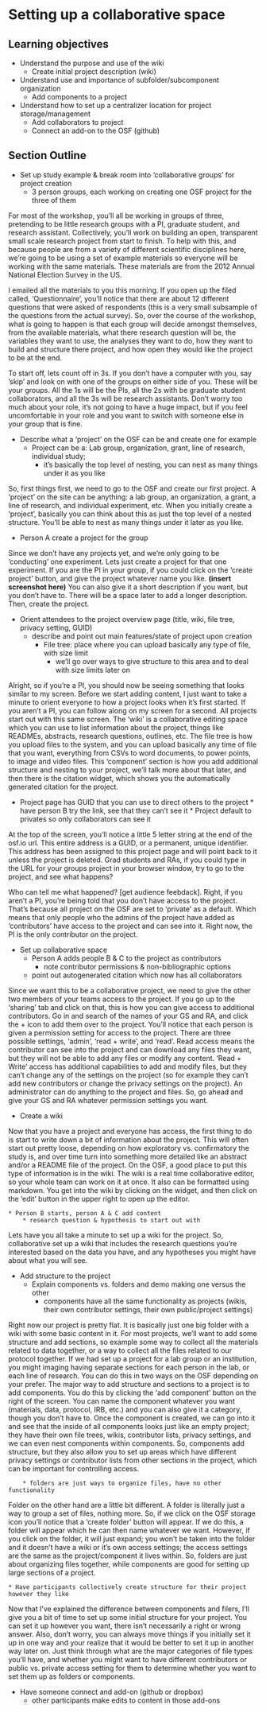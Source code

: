 # Setting up a collaborative space

## Learning objectives
* Understand the purpose and use of the wiki
	* Create initial project description (wiki)
* Understand use and importance of subfolder/subcomponent organization
	* Add components to a project
* Understand how to set up a centralizer location for project storage/management
	* Add collaborators to project
	* Connect an add-on to the OSF (github)

## Section Outline
* Set up study example & break room into ‘collaborative groups’ for project creation
	* 3 person groups, each working on creating one OSF project for the three of them

For most of the workshop, you’ll all be working in groups of three, pretending to be little research groups with a PI, graduate student, and research assistant. Collectively, you’ll work on building an open, transparent small scale research project from start to finish. To help with this, and because people are from a variety of different scientific disciplines here, we’re going to be using a set of example materials so everyone will be working with the same materials. These materials are from the 2012 Annual National Election Survey in the US.

I emailed all the materials to you this morning. If you open up the filed called, ‘Questionnaire’, you’ll notice that there are about 12 different questions that were asked of respondents (this is a very small subsample of the questions from the actual survey). So, over the course of the workshop, what is going to happen is that each group will decide amongst themselves, from the available materials, what there research question will be, the variables they want to use, the analyses they want to do, how they want to build and structure there project, and how open they would like the project to be at the end. 

To start off, lets count off in 3s. If you don’t have a computer with you, say ’skip’ and look on with one of the groups on either side of you. These will be your groups. All the 1s will be the PIs, all the 2s with be graduate student collaborators, and all the 3s will be research assistants. Don’t worry too much about your role, it’s not going to have a huge impact, but if you feel uncomfortable in your role and you want to switch with someone else in your group that is fine.
  
	
* Describe what a ‘project’ on the OSF can be and create one for example
	* Project can be a: Lab group, organization, grant, line of research, individual study;
		* it’s basically the top level of nesting, you can nest as many things under it as you like

So, first things first, we need to go to the OSF and create our first project. A ‘project’ on the site can be anything: a lab group, an organization, a grant, a line of research, and individual experiment, etc. When you initially create a ‘project’, basically you can think about this as just the top level of a nested structure. You’ll be able to nest as many things under it later as you like. 

* Person A create a project for the group

Since we don’t have any projects yet, and we’re only going to be ‘conducting’ one experiment. Lets just create a project for that one experiment. If you are the PI in your group, if you could click on the ‘create project’ button, and give the project whatever name you like. **(insert screenshot here)** You can also give it a short description if you want, but you don’t have to. There will be a space later to add a longer description. Then, create the project. 

	
* Orient attendees to the project overview page (title, wiki, file tree, privacy setting, GUID)
	* describe and point out main features/state of project upon creation
		* File tree: place where you can upload basically any type of file, with size limit
			* we’ll go over ways to give structure to this area and to deal with size limits later on

Alright, so if you’re a PI, you should now be seeing something that looks similar to my screen. Before we start adding content, I just want to take a minute to orient everyone to how a project looks when it’s first started. If you aren’t a PI, you can follow along on my screen for a second. All projects start out with this same screen. The ‘wiki’ is a collaborative editing space which you can use to list information about the project, things like READMEs, abstracts, research questions, outlines, etc. The file tree is how you upload files to the system, and you can upload basically any time of file that you want, everything from CSVs to word documents, to power points, to image and video files. This ‘component’ section is how you add additional structure and nesting to your project, we’ll talk more about that later, and then there is the citation widget, which shows you the automatically generated citation for the project.

* Project page has GUID that you can use to direct others to the project
			* have person B try the link, see that they can’t see it
		* Project default to privates so only collaborators can see it

At the top of the screen, you’ll notice a little 5 letter string at the end of the osf.io url. This entire address is a GUID, or a permanent, unique identifier. This address has been assigned to this project page and will point back to it unless the project is deleted. Grad students and RAs, if you could type in the URL for your groups project in your browser window, try to go to the project, and see what happens?

Who can tell me what happened? [get audience feebdack]. Right, if you aren’t a PI, you’re being told that you don’t have access to the project. That’s because all project on the OSF are set to ‘private’ as a default. Which means that only people who the admins of the project have added as ‘contributors’ have access to the project and can see into it. Right now, the PI is the only contributor on the project. 


* Set up collaborative space
	* Person A adds people B & C to the project as contributors
		* note contributor permissions & non-bibliographic options
	* point out autogenerated citation which now has all collaborators

Since we want this to be a collaborative project, we need to give the other two members of your teams access to the project. If you go up to the ‘sharing’ tab and click on that, this is how you can give access to additional contributors. Go in and search of the names of your GS and RA, and click the + icon to add them over to the project. You’ll notice that each person is given a permission setting for access to the project. There are three possible settings, ‘admin’, ‘read + write’, and ‘read’. Read access means the contributor can see into the project and can download any files they want, but they will not be able to add any files or modify any content. ‘Read + Write’ access has additional capabilities to add and modify files, but they can’t change any of the settings on the project (so for example they can’t add new contributors or change the privacy settings on the project). An administrator can do anything to the project and files. So, go ahead and give your GS and RA whatever permission settings you want. 

* Create a wiki

Now that you have a project and everyone has access, the first thing to do is start to write down a bit of information about the project. This will often start out pretty loose, depending on how exploratory vs. confirmatory the study is, and over time turn into something more detailed like an abstract and/or a README file of the project. On the OSF, a good place to put this type of information is in the wiki. The wiki is a real time collaborative editor, so your whole team can work on it at once. It also can be formatted using markdown. You get into the wiki by clicking on the widget, and then click on the ‘edit’ button in the upper right to open up the editor. 


	* Person B starts, person A & C add content 
		* research question & hypothesis to start out with

Lets have you all take a minute to set up a wiki for the project. So, collaborative set up a wiki that includes the research questions you’re interested based on the data you have, and any hypotheses you might have about what you will see.

* Add structure to the project
	* Explain components vs. folders and demo making one versus the other
		* components have all the same functionality as projects (wikis, their own contributor settings, their own public/project settings)

Right now our project is pretty flat. It is basically just one big folder with a wiki with some basic content in it. For most projects, we’ll want to add some structure and add sections, so example some way to collect all the materials related to data together, or a way to collect all the files related to our protocol together. If we had set up a project for a lab group or an institution, you might imaging having separate sections for each person in the lab, or each line of research. You can do this in two ways on the OSF depending on your prefer. The major way to add structure and sections to a project is to add components. You do this by clicking the ‘add component’ button on the right of the screen. You can name the component whatever you want (materials, data, protocol, IRB, etc.) and you can also give it a category, though you don’t have to. Once the component is created, we can go into it and see that the inside of all components looks just like an empty project; they have their own file trees, wikis, contributor lists, privacy settings, and we can even nest components within components. So, components add structure, but they also allow you to set up areas which have different privacy settings or contributor lists from other sections in the project, which can be important for controlling access. 
		
		* folders are just ways to organize files, have no other functionality

Folder on the other hand are a little bit different. A folder is literally just a way to group a set of files, nothing more. So, if we click on the OSF storage icon you’ll notice that a ‘create folder’ button will appear. If we do this, a folder will appear which he can then name whatever we want. However, if you click on the folder, it will just expand; you won’t be taken into the folder and it doesn’t have a wiki or it’s own access settings; the access settings are the same as the project/component it lives within. So, folders are just about organizing files together, while components are good for setting up large sections of a project.  

	* Have participants collectively create structure for their project however they like

Now that I’ve explained the difference between components and filers, I’ll give you a bit of time to set up some initial structure for your project. You can set it up however you want, there isn’t necessarily a right or wrong answer. Also, don’t worry, you can always move things if you initially set it up in one way and your realize that it would be better to set it up in another way later on. Just think through what are the major categories of file types you’ll have, and whether you might want to have different contributors or public vs. private access setting for them to determine whether you want to set them up as folders or components.

* Have someone connect and add-on (github or dropbox)
	* other participants make edits to content in those add-ons
